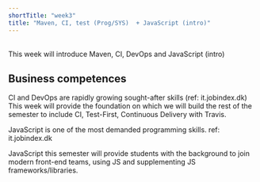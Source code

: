 ```yaml
---
shortTitle: "week3"
title: "Maven, CI, test (Prog/SYS)  + JavaScript (intro)"
--- 
```

<br/>
This week will introduce Maven, CI, DevOps and JavaScript (intro)

## Business competences 
CI and DevOps are rapidly growing sought-after skills (ref: it.jobindex.dk) This week will provide the foundation on which we will build the rest of the semester to include CI, Test-First, Continuous Delivery with Travis.

JavaScript is one of the most demanded programming skills. ref: it.jobindex.dk

JavaScript this semester will provide students with the background to join modern front-end teams, using JS and supplementing JS frameworks/libraries.